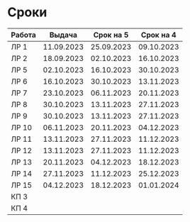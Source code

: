 # Сроки
| Работа | Выдача     | Срок на 5   | Срок на 4   |
|--------|------------|-------------|-------------|
| ЛР 1   | 11.09.2023 | 25.09.2023  | 09.10.2023  |
| ЛР 2   | 18.09.2023 | 02.10.2023  | 16.10.2023  |
| ЛР 5   | 02.10.2023 | 16.10.2023  | 30.10.2023  |
| ЛР 6   | 16.10.2023 | 30.10.2023  | 13.11.2023  |
| ЛР 7   | 23.10.2023 | 06.11.2023  | 20.11.2023  |
| ЛР 8   | 30.10.2023 | 13.11.2023  | 27.11.2023  |
| ЛР 9   | 30.10.2023 | 13.11.2023  | 27.11.2023  |
| ЛР 10  | 06.11.2023 | 20.11.2023  | 04.12.2023  |
| ЛР 11  | 13.11.2023 | 27.11.2023  | 11.12.2023  |
| ЛР 12  | 13.11.2023 | 27.11.2023  | 11.12.2023  |
| ЛР 13  | 20.11.2023 | 04.12.2023  | 18.12.2023  |
| ЛР 14  | 27.11.2023 | 11.12.2023  | 25.12.2023  |
| ЛР 15  | 04.12.2023 | 18.12.2023  | 01.01.2024  |
| КП 3   |            |             |             |
| КП 4   |            |             |             |

